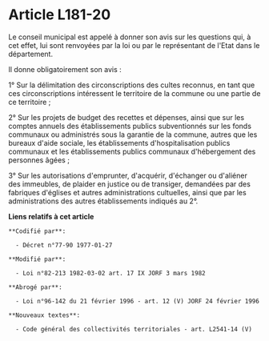 # Article L181-20

Le conseil municipal est appelé à donner son avis sur les questions qui, à cet effet, lui sont renvoyées par la loi ou par le
représentant de l'Etat dans le département.

Il donne obligatoirement son avis :

1° Sur la délimitation des circonscriptions des cultes reconnus, en tant que ces circonscriptions intéressent le territoire
de la commune ou une partie de ce territoire ;

2° Sur les projets de budget des recettes et dépenses, ainsi que sur les comptes annuels des établissements publics
subventionnés sur les fonds communaux ou administrés sous la garantie de la commune, autres que les bureaux d'aide sociale,
les établissements d'hospitalisation publics communaux et les établissements publics communaux d'hébergement des personnes
âgées ;

3° Sur les autorisations d'emprunter, d'acquérir, d'échanger ou d'aliéner des immeubles, de plaider en justice ou de
transiger, demandées par des fabriques d'églises et autres administrations cultuelles, ainsi que par les administrations des
autres établissements indiqués au 2°.

**Liens relatifs à cet article**

	**Codifié par**:

	  - Décret n°77-90 1977-01-27

	**Modifié par**:

	  - Loi n°82-213 1982-03-02 art. 17 IX JORF 3 mars 1982

	**Abrogé par**:

	  - Loi n°96-142 du 21 février 1996 - art. 12 (V) JORF 24 février 1996

	**Nouveaux textes**:

	  - Code général des collectivités territoriales - art. L2541-14 (V)
